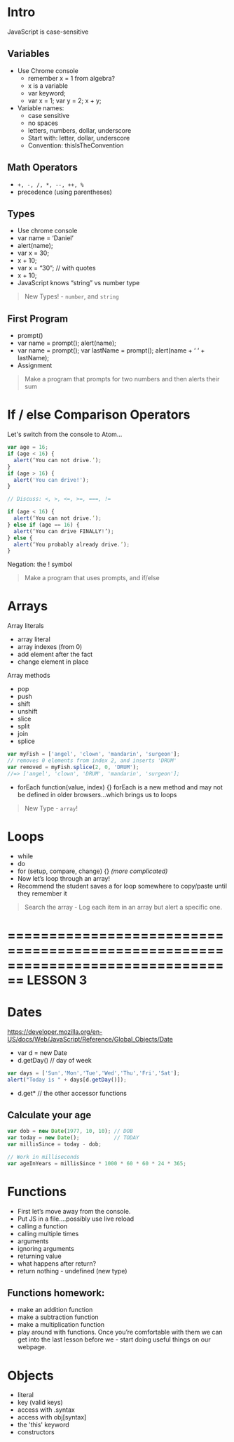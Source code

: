 # Intro
JavaScript is case-sensitive

## Variables
- Use Chrome console
  - remember x = 1 from algebra?
  - x is a variable
  - var keyword;
  - var x = 1; var y = 2; x + y;
- Variable names:
  - case sensitive
  - no spaces
  - letters, numbers, dollar, underscore
  - Start with: letter, dollar, underscore
  - Convention: thisIsTheConvention

## Math Operators

- `+, -, /, *, --, ++, %`
- precedence (using parentheses)

## Types
- Use chrome console
- var name = ‘Daniel’
- alert(name);
- var x = 30;
- x + 10;
- var x = “30”; // with quotes
- x + 10;
- JavaScript knows “string” vs number type

> New Types! - `number`, and `string`

## First Program
- prompt()
- var name = prompt(); alert(name);
- var name = prompt(); var lastName = prompt(); alert(name + ‘ ‘ + lastName);
- Assignment

> Make a program that prompts for two numbers and then alerts their sum


# If / else Comparison Operators

Let's switch from the console to Atom...

```javascript
var age = 16;
if (age < 16) {
  alert(‘You can not drive.’);
}
if (age > 16) {
  alert('You can drive!');
}

// Discuss: <, >, <=, >=, ===, !=

if (age < 16) {
  alert(‘You can not drive.’);
} else if (age == 16) {
  alert(‘You can drive FINALLY!’);
} else {
  alert(‘You probably already drive.’);
}
```

Negation: the ! symbol

> Make a program that uses prompts, and if/else

# Arrays

Array literals

- array literal
- array indexes (from 0)
- add element after the fact
- change element in place

Array methods

- pop
- push
- shift
- unshift
- slice
- split
- join
- splice

```javascript
var myFish = ['angel', 'clown', 'mandarin', 'surgeon'];
// removes 0 elements from index 2, and inserts 'DRUM'
var removed = myFish.splice(2, 0, 'DRUM');
//=> ['angel', 'clown', 'DRUM', 'mandarin', 'surgeon'];
```

- forEach function(value, index) {}
forEach is a new method and may not be defined in older browsers...which brings us to loops

> New Type - `array`!

# Loops

- while
- do
- for (setup, compare, change) {} _(more complicated)_
- Now let’s loop through an array!
- Recommend the student saves  a for loop somewhere to copy/paste until they remember it

> Search the array - Log each item in an array but alert a specific one.

================================================================================
LESSON 3
=================================================================================

# Dates

https://developer.mozilla.org/en-US/docs/Web/JavaScript/Reference/Global_Objects/Date

- var d = new Date
- d.getDay() // day of week

```javascript
var days = ['Sun','Mon','Tue','Wed','Thu','Fri','Sat'];
alert("Today is " + days[d.getDay()]);
```

- d.get* // the other accessor functions

## Calculate your age

```javascript
var dob = new Date(1977, 10, 10); // DOB
var today = new Date();           // TODAY
var millisSince = today - dob;

// Work in milliseconds
var ageInYears = millisSince * 1000 * 60 * 60 * 24 * 365;
```


# Functions
- First let’s move away from the console.
- Put JS in a file….possibly use live reload
- calling a function
- calling multiple times
- arguments
- ignoring arguments
- returning  value
- what happens after return?
- return nothing - undefined (new type)

## Functions homework:
  - make an addition function
  - make a subtraction function
  - make a multiplication function
  - play around with functions. Once you’re comfortable with them we can get into the last lesson before we - start doing useful things on our webpage.

  # Objects
  - literal
  - key (valid keys)
  - access with .syntax
  - access with obj[syntax]
  - the 'this' keyword
  - constructors
